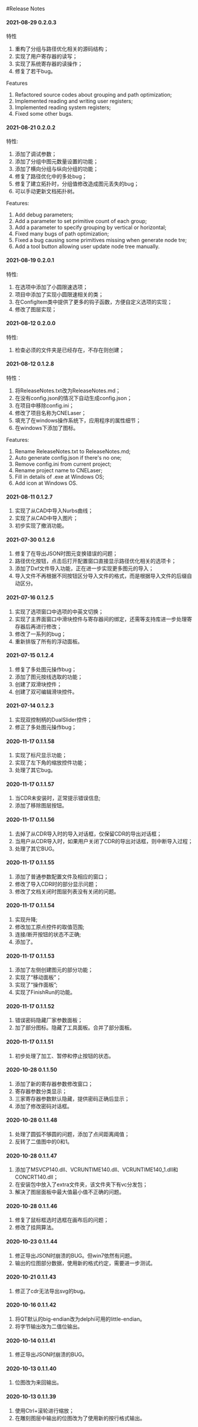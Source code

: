 #Release Notes

#### 2021-08-29 0.2.0.3
特性
1. 重构了分组与路径优化相关的源码结构；
2. 实现了用户寄存器的读写；
3. 实现了系统寄存器的读操作；
4. 修复了若干bug。

Features
1. Refactored source codes about grouping and path optimization;
2. Implemented reading and writing user registers;
3. Implemented reading system registers;
4. Fixed some other bugs.

#### 2021-08-21 0.2.0.2
特性:
1. 添加了调试参数；
2. 添加了分组中图元数量设置的功能；
3. 添加了横向分组与纵向分组的功能；
4. 修复了路径优化中的多处bug；
5. 修复了建立拓扑时，分组值修改造成图元丢失的bug；
6. 可以手动更新文档拓扑树。

Features:
1. Add debug parameters;
2. Add a parameter to set primitive count of each group;
3. Add a parameter to specify grouping by vertical or horizontal;
4. Fixed many bugs of path optimization;
5. Fixed a bug causing some primitives missing when generate node tre;
6. Add a tool button allowing user update node tree manually.

#### 2021-08-19 0.2.0.1
特性:
1. 在选项中添加了小圆限速选项；
2. 项目中添加了实现小圆限速相关的类；
3. 在ConfigItem类中提供了更多的钩子函数，方便自定义选项的实现；
4. 修改了图层实现；

#### 2021-08-12 0.2.0.0
特性:
1. 检查必须的文件夹是已经存在，不存在则创建；

#### 2021-08-12 0.1.2.8
特性：
1. 将ReleaseNotes.txt改为ReleaseNotes.md；
2. 在没有config.json的情况下自动生成config.json；
3. 在项目中移除config.ini；
4. 修改了项目名称为CNELaser；
5. 填充了在windows操作系统下，应用程序的属性细节；
6. 在windows下添加了图标。

Features:
1. Rename ReleaseNotes.txt to ReleaseNotes.md;
2. Auto generate config.json if there's no one;
3. Remove config.ini from current project;
4. Rename project name to CNELaser;
5. Fill in details of .exe at Windows OS;
6. Add icon at Windows OS.

#### 2021-08-11 0.1.2.7
1. 实现了从CAD中导入Nurbs曲线；
2. 实现了从CAD中导入图片；
3. 初步实现了撤消功能。

#### 2021-07-30 0.1.2.6
1. 修复了在导出JSON时图元变换错误的问题；
2. 路径优化按钮，点击后打开配置窗口直接显示路径优化相关的选项卡；
3. 添加了Dxf文件导入功能，正在进一步实现更多图元的导入；
4. 导入文件不再根据不同按钮区分导入文件的格式，而是根据导入文件的后缀自动区分。

#### 2021-07-16 0.1.2.5
1. 实现了选项窗口中选项的中英文切换；
2. 实现了主界面窗口中滑块控件与寄存器间的绑定，还需等支持库进一步处理寄存器后再进行修改；
3. 修改了一系列的bug；
4. 重新排版了所有的浮动面板。

#### 2021-07-15 0.1.2.4
1. 修复了多处图元操作bug；
2. 添加了图元按线选取的功能；
3. 创建了双滑块控件；
4. 创建了双可编辑滑块控件。

#### 2021-07-14 0.1.2.3
1. 实现双控制柄的DualSlider控件；
2. 修正了多处图元操作bug；

#### 2020-11-17 0.1.1.58
1. 实现了标尺显示功能；
2. 实现了左下角的缩放控件功能；
3. 处理了其它bug。

#### 2020-11-17 0.1.1.57
1. 当CDR未安装时，正常提示错误信息;
2. 添加了移除图层按钮。

#### 2020-11-17 0.1.1.56
1. 去掉了从CDR导入时的导入对话框，仅保留CDR的导出对话框；
2. 当用户从CDR导入时，如果用户关闭了CDR的导出对话框，则中断导入过程；
3. 处理了其它BUG。

#### 2020-11-17 0.1.1.55
1. 添加了普通参数配置文件及相应的窗口；
2. 修改了导入CDR时的部分显示问题；
3. 修改了文档关闭时图层列表没有关闭的问题。

#### 2020-11-17 0.1.1.54
1. 实现升降;
2. 修改加工原点控件的取值范围;
3. 连接/断开按钮的状态不正确;
4. 添加了。

#### 2020-11-17 0.1.1.53
1. 添加了左侧创建图元的部分功能；
2. 实现了“移动面板”；
3. 实现了“操作面板”;
4. 实现了FinishRun的功能。

#### 2020-11-17 0.1.1.52
1. 错误密码隐藏厂家参数面板；
2. 加了部分图标。隐藏了工具面板。合并了部分面板。

#### 2020-11-17 0.1.1.51
1. 初步处理了加工、暂停和停止按钮的状态。

#### 2020-10-28 0.1.1.50
1. 添加了新的寄存器参数修改窗口；
2. 寄存器参数分类显示；
3. 三家寄存器参数默认隐藏，提供密码正确后显示；
4. 添加了修改密码对话框。

#### 2020-10-28 0.1.1.48
1. 处理了圆弧不够圆的问题，添加了点间距离阈值；
2. 反转了二值图中的0和1。

#### 2020-10-28 0.1.1.47
1. 添加了MSVCP140.dll、VCRUNTIME140.dll、VCRUNTIME140_1.dll和CONCRT140.dll；
2. 在安装包中放入了extra文件夹，该文件夹下有vc分发包；
3. 解决了图层面板中最大值最小值不正确的问题。

#### 2020-10-28 0.1.1.46
1. 修复了鼠标框选时选框在画布后的问题；
2. 修改了挂网算法。

#### 2020-10-23 0.1.1.44
1. 修正导出JSON时崩溃的BUG。但win7依然有问题。
2. 输出的位图部分数据，使用新的格式约定，需要进一步测试。

#### 2020-10-21 0.1.1.43
1. 修正了cdr无法导出svg的bug。

#### 2020-10-16 0.1.1.42
1. 将QT默认的big-endian改为delphi可用的little-endian。
2. 将字节输出改为二值位输出。

#### 2020-10-14 0.1.1.41
1. 修正导出JSON时崩溃的BUG。

#### 2020-10-13	0.1.1.40
1. 位图改为来回输出。

#### 2020-10-13  0.1.1.39
1. 使用Ctrl+滚轮进行缩放；
2. 在雕刻图层中输出的位图改为了使用新的按行格式输出。